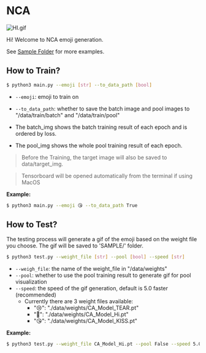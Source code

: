 # NCA
![HI.gif](./SAMPLE/Hi.gif)

Hi! Welcome to NCA emoji generation. 

See [Sample Folder](./SAMPLE) for more examples.

## How to Train?
```bash
$ python3 main.py --emoji [str] --to_data_path [bool]
```
* `--emoji`: emoji to train on
* `--to_data_path`: whether to save the batch image and pool images to "/data/train/batch" and "/data/train/pool"

* The batch_img shows the batch training result of each epoch and is ordered by loss. 
* The pool_img shows the whole pool training result of each epoch.
> Before the Training, the target image will also be saved to data/target_img.

> Tensorboard will be opened automatically from the terminal if using MacOS

 
**Example:**
```bash
$ python3 main.py --emoji 😘 --to_data_path True
```

## How to Test? 
The testing process will generate a gif of the emoji based on the weight file you choose.
The gif will be saved to 'SAMPLE/' folder.
```bash
$ python3 test.py --weight_file [str] --pool [bool] --speed [str]
```
* `--weigh_file`: the name of the weight_file in "/data/weights"
* `--pool`: whether to use the pool training result to generate gif for pool visualization
* `--speed`: the speed of the gif generation, default is 5.0 faster (recommended)
  * Currently there are 3 weight files available:
    * "😢": "./data/weights/CA_Model_TEAR.pt"
    * "🙋": "./data/weights/CA_Model_Hi.pt"
    * "😘": "./data/weights/CA_Model_KISS.pt"
 
**Example:**
```bash
$ python3 test.py --weight_file CA_Model_Hi.pt --pool False --speed 5.0
```


